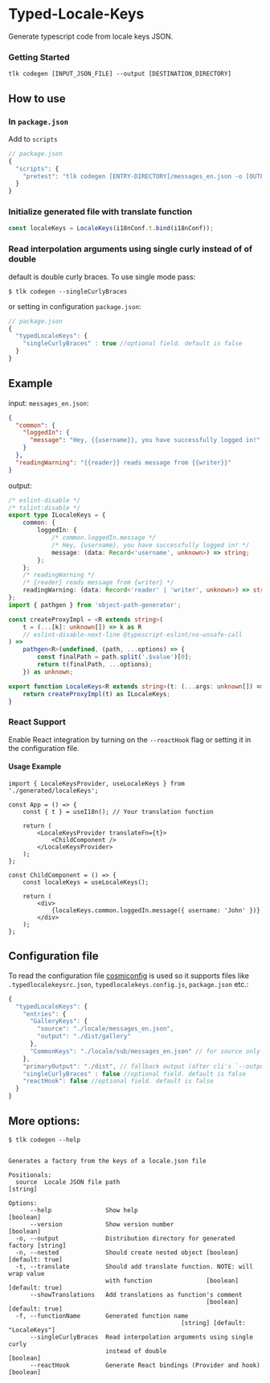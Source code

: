 # Typed-Locale-Keys

Generate typescript code from locale keys JSON.


### Getting Started

```
tlk codegen [INPUT_JSON_FILE] --output [DESTINATION_DIRECTORY]
```

## How to use

### In `package.json`

Add to `scripts`

```javascript
// package.json
{
  "scripts": {
    "pretest": "tlk codegen [ENTRY-DIRECTORY]/messages_en.json -o [OUTPUT-DIRECTORY]"
  }
}
```

### Initialize generated file with translate function
```javascript
const localeKeys = LocaleKeys(i18nConf.t.bind(i18nConf));
```

### Read interpolation arguments using single curly instead of of double
default is double curly braces. To use single mode pass:

`$ tlk codegen --singleCurlyBraces`

or setting in configuration
`package.json`:
```javascript
// package.json
{
  "typedLocaleKeys": {
    "singleCurlyBraces" : true //optional field. default is false
  }
}
```

## Example

input: `messages_en.json`:

```json
{
  "common": {
    "loggedIn": {
      "message": "Hey, {{username}}, you have successfully logged in!"
    }
  },
  "readingWarning": "{{reader}} reads message from {{writer}}"
}

```

output:
```typescript
/* eslint-disable */
/* tslint:disable */
export type ILocaleKeys = {
    common: {
        loggedIn: {
            /* common.loggedIn.message */
            /* Hey, {username}, you have successfully logged in! */
            message: (data: Record<'username', unknown>) => string;
        };
    };
    /* readingWarning */
    /* {reader} reads message from {writer} */
    readingWarning: (data: Record<'reader' | 'writer', unknown>) => string;
};
import { pathgen } from 'object-path-generator';

const createProxyImpl = <R extends string>(
    t = (...[k]: unknown[]) => k as R
    // eslint-disable-next-line @typescript-eslint/no-unsafe-call
) =>
    pathgen<R>(undefined, (path, ...options) => {
        const finalPath = path.split('.$value')[0];
        return t(finalPath, ...options);
    }) as unknown;

export function LocaleKeys<R extends string>(t: (...args: unknown[]) => R) {
    return createProxyImpl(t) as ILocaleKeys;
}


```

### **React Support**

Enable React integration by turning on the `--reactHook` flag or setting it in the configuration file.

#### **Usage Example**

```tsx
import { LocaleKeysProvider, useLocaleKeys } from './generated/localeKeys';

const App = () => {
    const { t } = useI18n(); // Your translation function

    return (
        <LocaleKeysProvider translateFn={t}>
            <ChildComponent />
        </LocaleKeysProvider>
    );
};

const ChildComponent = () => {
    const localeKeys = useLocaleKeys();

    return (
        <div>
            {localeKeys.common.loggedIn.message({ username: 'John' })}
        </div>
    );
};
```

## Configuration file

To read the configuration file [cosmiconfig](https://github.com/davidtheclark/cosmiconfig) is used so it supports files like
`.typedlocalekeysrc.json`, `typedlocalekeys.config.js`, `package.json` etc.:
```javascript
{
  "typedLocaleKeys": {
    "entries": {
      "GalleryKeys": {
        "source": "./locale/messages_en.json",
        "output": "./dist/gallery"
      },
      "CommonKeys": "./locale/sub/messages_en.json" // for source only
    },
    "primaryOutput": "./dist", // fallback output (after cli's `--output` fallback)
    "singleCurlyBraces" : false //optional field. default is false
    "reactHook": false //optional field. default is false
  }
}
```

## More options:

```
$ tlk codegen --help


Generates a factory from the keys of a locale.json file

Positionals:
  source  Locale JSON file path                                         [string]

Options:
      --help               Show help                                   [boolean]
      --version            Show version number                         [boolean]
  -o, --output             Distribution directory for generated factory [string]
  -n, --nested             Should create nested object [boolean] [default: true]
  -t, --translate          Should add translate function. NOTE: will wrap value
                           with function               [boolean] [default: true]
      --showTranslations   Add translations as function's comment
                                                       [boolean] [default: true]
  -f, --functionName       Generated function name
                                                [string] [default: "LocaleKeys"]
      --singleCurlyBraces  Read interpolation arguments using single curly
                           instead of double                           [boolean]
      --reactHook          Generate React bindings (Provider and hook) [boolean]

```

